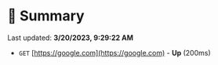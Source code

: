 # 📖 Summary
Last updated: **3/20/2023, 9:29:22 AM**

- `GET` [https://google.com](https://google.com) - **Up** (200ms)
